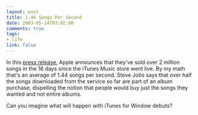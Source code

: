 ```yaml
--- 
layout: post
title: 1.44 Songs Per Second
date: 2003-05-14T03:02:00
comments: true
tags:
- life
link: false
---
```

In this <a href="http://www.apple.com/pr/library/2003/may/14musicstore.html" target="_blank">press release</a>, Apple announces that they've sold over 2 million songs in the 16 days since the iTunes Music store went live. By my math that's an average of 1.44 songs per second. Steve Jobs says that over half the songs downloaded from the service so far are part of an album purchase, dispelling the notion that people would buy just the songs they wanted and not entire albums.

Can  you imagine what will happen with iTunes for Window debuts?
